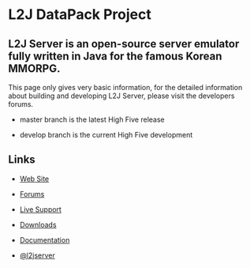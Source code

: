 L2J DataPack Project
==============

L2J Server is an open-source server emulator fully written in Java for the famous Korean MMORPG.
--------------

This page only gives very basic information, for the detailed information about building and developing L2J Server, please visit the developers forums.

- master branch is the latest High Five release

- develop branch is the current High Five development

Links
--------------

- [Web Site](http://www.l2jserver.com)

- [Forums](http://www.l2jserver.com/forum/)

- [Live Support](https://gitter.im/L2J/L2J_Server)

- [Downloads](http://www.l2jserver.com/#downloads)

- [Documentation](https://bitbucket.org/l2jserver/l2j_server/wiki)

- [@l2jserver](https://twitter.com/l2jserver)